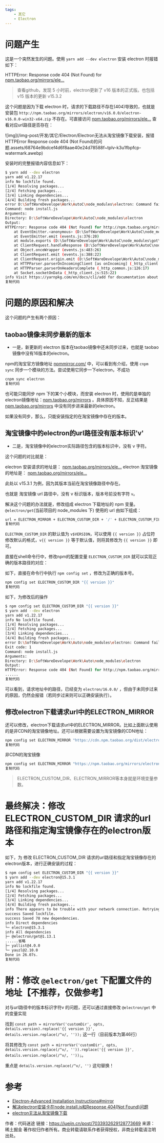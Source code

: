 ```yaml
---
tags:
    - 其它
    - Electron
---
```


# 问题产生

这是一个突然发生的问题。使用 `yarn add --dev electron` 安装 electron 时报错如下：

HTTPError: Response code 404 (Not Found) for [npm.taobao.org/mirrors/ele…](https://link.juejin.cn?target=http%3A%2F%2Fnpm.taobao.org%2Fmirrors%2Felectron%2Fv16.0.0%2Felectron-v16.0.0-win32-x64.zip)

> 查看github，发现 5 小时前，electron更新了 v16 版本的正式版。也包括 v15 版本的更新 v15.3.2

这个问题是因为下载 electron 时，请求的下载路径不存在(404)导致的，也就是安装包 `http://npm.taobao.org/mirrors/electron/v16.0.0/electron-v16.0.0-win32-x64.zip` 不存在。可直接访问 [npm.taobao.org/mirrors/ele…](https://link.juejin.cn?target=http%3A%2F%2Fnpm.taobao.org%2Fmirrors%2Felectron) 查看对应url路径是否存在：

![img](/img-post/开发/其它/Electron/Electron无法从淘宝镜像下载安装，报错HTTPError Response code 404 (Not Found)的问题.assets/68764e9bdcef4d6f8aae40e24d78588f~tplv-k3u1fbpfcp-watermark.awebp)

安装时的完整报错内容信息如下：

```sh
$ yarn add --dev electron
yarn add v1.22.17
info No lockfile found.
[1/4] Resolving packages...
[2/4] Fetching packages...
[3/4] Linking dependencies...
[4/4] Building fresh packages...
error D:\SoftWareDevelope\Work\AutoC\node_modules\electron: Command failed.Exit code: 1
Command: node install.js
Arguments:
Directory: D:\SoftWareDevelope\Work\AutoC\node_modules\electron
Output:
HTTPError: Response code 404 (Not Found) for http://npm.taobao.org/mirrors/electron/v16.0.0/electron-v16.0.0-win32-x64.zip
    at EventEmitter.<anonymous> (D:\SoftWareDevelope\Work\AutoC\node_modules\got\source\as-stream.js:35:24)
    at EventEmitter.emit (events.js:376:20)
    at module.exports (D:\SoftWareDevelope\Work\AutoC\node_modules\got\source\get-response.js:22:10)
    at ClientRequest.handleResponse (D:\SoftWareDevelope\Work\AutoC\node_modules\got\source\request-as-event-emitter.js:155:5)
    at Object.onceWrapper (events.js:483:26)
    at ClientRequest.emit (events.js:388:22)
    at ClientRequest.origin.emit (D:\SoftWareDevelope\Work\AutoC\node_modules\@szmarczak\http-timer\source\index.js:37:11)
    at HTTPParser.parserOnIncomingClient [as onIncoming] (_http_client.js:647:27)
    at HTTPParser.parserOnHeadersComplete (_http_common.js:126:17)
    at Socket.socketOnData (_http_client.js:515:22)
info Visit https://yarnpkg.com/en/docs/cli/add for documentation about this command.
复制代码
```

# 问题的原因和解决

这个问题的产生有两个原因：

## taobao镜像未同步最新的版本

- 一是，新更新的 electron 版本在taobao镜像中还未同步过来，也就是 taobao 镜像中没有16版本的electron。

npm的淘宝官方镜像地址 [npmmirror.com/](https://link.juejin.cn?target=https%3A%2F%2Fnpmmirror.com%2F) 中，可以看到有介绍，使用 `cnpm sync` 同步一个模块的方法。尝试使用它同步一下electron，不成功

```sh
cnpm sync electron
复制代码
```

也可能只能同步 npm 下的某个小模块，而安装 electron 时，使用的是单独的electron镜像地址：[npm.taobao.org/mirrors](https://link.juejin.cn?target=http%3A%2F%2Fnpm.taobao.org%2Fmirrors) 。具体原因不知，反正结果是 [npm.taobao.org/mirrors](https://link.juejin.cn?target=http%3A%2F%2Fnpm.taobao.org%2Fmirrors) 中没有同步进来最新的electron。

如果没有同步，那么，只能安装指定的在淘宝镜像中存在的版本。

## 淘宝镜像中的electron的url路径没有版本标识'v'

- 二是，淘宝镜像中的electron实际路径包含的版本标识中，没有 v 字符。

这个问题的对比就是：

electron 安装请求的地址是： [npm.taobao.org/mirrors/ele…](https://link.juejin.cn?target=http%3A%2F%2Fnpm.taobao.org%2Fmirrors%2Felectron%2Fv15.3.1%2F) electron 淘宝镜像的地址是： [npm.taobao.org/mirrors/ele…](https://link.juejin.cn?target=http%3A%2F%2Fnpm.taobao.org%2Fmirrors%2Felectron%2F15.3.1%2F)

此处以 v15.3.1 为例，因为其版本当前在淘宝镜像路径中存在。

也就是 淘宝镜像 url 路径中，没有 v 标识版本，版本号前没有字符 `v`。

解决这个问题的办法就是，修改组成 electron 下载地址的 npm 变量。`@electron/get`(当前项目的 node_modules 下) 使用的 url 由如下组成：

```sh
url = ELECTRON_MIRROR + ELECTRON_CUSTOM_DIR + '/' + ELECTRON_CUSTOM_FILENAME
复制代码
```

`ELECTRON_CUSTOM_DIR` 的默认值为 `v$VERSION`，可以使用 `{{ version }}` 占位符修改默认的格式，`v{{ version }}` 等于默认值，则将其修改为 `{{ version }}` 即可。

直接在shell命令行中，修改npm的配置变量 `ELECTRON_CUSTOM_DIR` 就可以实现正确的版本路径的对应：

如下，直接在命令行中执行 `npm config set` ，修改为正确的版本号。

```sh
npm config set ELECTRON_CUSTOM_DIR "{{ version }}"
复制代码
```

如下，为修改后的操作

```sh
$ npm config set ELECTRON_CUSTOM_DIR "{{ version }}"
$ yarn add --dev electron
yarn add v1.22.17
info No lockfile found.
[1/4] Resolving packages...
[2/4] Fetching packages...
[3/4] Linking dependencies...
[4/4] Building fresh packages...
error D:\SoftWareDevelope\Work\Auto\node_modules\electron: Command failed.
Exit code: 1
Command: node install.js
Arguments:
Directory: D:\SoftWareDevelope\Work\Auto\node_modules\electron
Output:
HTTPError: Response code 404 (Not Found) for http://npm.taobao.org/mirrors/electron/16.0.0/electron-v16.0.0-win32-x64.zip
......
复制代码
```

可以看到，请求地址中的路径，已经变为 `electron/16.0.0/` ，但由于未同步过来的原因，仍然会报错（若同步过来则可以正确安装执行）。

## 修改electron下载请求url中的ELECTRON_MIRROR

还可以修改，electron下载请求url中的ELECTRON_MIRROR。比如上面默认使用的是非CDN的淘宝镜像地址。还可以根据需要设置为淘宝镜像的CDN地址：

```sh
npm config set ELECTRON_MIRROR "https://cdn.npm.taobao.org/dist/electron/"
复制代码
```

非CDN的淘宝镜像

```sh
npm config set ELECTRON_MIRROR "https://npm.taobao.org/mirrors/electron/"
复制代码
```

> ELECTRON_CUSTOM_DIR、ELECTRON_MIRROR等本身就是环境变量参数。

# 最终解决：修改 ELECTRON_CUSTOM_DIR 请求的url路径和指定淘宝镜像存在的electron版本

如下，为 修改 ELECTRON_CUSTOM_DIR 请求的url路径和指定淘宝镜像存在的electron版本，进行正确安装的过程：

```sh
$ npm config set ELECTRON_CUSTOM_DIR "{{ version }}"
$ yarn add --dev electron@15.3.1
yarn add v1.22.17
info No lockfile found.
[1/4] Resolving packages...
[2/4] Fetching packages...
[3/4] Linking dependencies...
[4/4] Building fresh packages...
info There appears to be trouble with your network connection. Retrying...
success Saved lockfile.
success Saved 78 new dependencies.
info Direct dependencies
└─ electron@15.3.1
info All dependencies
├─ @electron/get@1.13.1
......省略
├─ yallist@4.0.0
└─ yauzl@2.10.0
Done in 26.07s.
复制代码
```

# 附：修改 `@electron/get` 下配置文件的地址【不推荐，仅做参考】

对与url路径中的版本标识字符v 的问题，还可以通过直接修改 `@electron/get` 中的变量实现

找到 `const path = mirrorVar('customDir', opts, details.version).replace('{{ version }}', details.version.replace(/^v/, ''));` 这一行（目前版本为第46行）

将其修改为 `const path = mirrorVar('customDir', opts, details.version.replace(/^v/, '')).replace('{{ version }}', details.version.replace(/^v/, ''));`。

重点是 `details.version.replace(/^v/, '')` 这句替换！

# 参考

- [Electron-Advanced Installation Instructions#mirror](https://link.juejin.cn?target=https%3A%2F%2Fwww.electronjs.org%2Fdocs%2Flatest%2Ftutorial%2Finstallation%23mirror)
- [解决electron安装卡在node install.js和Response 404(Not Found)问题](https://link.juejin.cn?target=https%3A%2F%2Fblog.csdn.net%2Fweixin_44633882%2Farticle%2Fdetails%2F104555932)
- [electron无法从淘宝镜像下载](https://link.juejin.cn?target=https%3A%2F%2Fblog.csdn.net%2Fsouvir%2Farticle%2Fdetails%2F104952859)


作者：代码迷途
链接：https://juejin.cn/post/7033932629128773669
来源：稀土掘金
著作权归作者所有。商业转载请联系作者获得授权，非商业转载请注明出处。